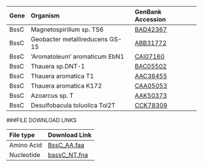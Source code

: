 Gene | Organism | GenBank Accession |
 :--- | :--- | :--- |
| BssC | Magnetospirillum sp. TS6 | [BAD42367](http://www.ncbi.nlm.nih.gov/protein/BAD42367) |
| BssC | Geobacter metallireducens GS-15 | [ABB31772](http://www.ncbi.nlm.nih.gov/protein/ABB31772) |
| BssC | ‘Aromatoleum’ aromaticum EbN1 | [CAI07160](http://www.ncbi.nlm.nih.gov/protein/CAI07160) |
| BssC | Thauera sp.DNT-1 | [BAC05502](http://www.ncbi.nlm.nih.gov/protein/BAC05502) |
| BssC | Thauera aromatica T1 | [AAC38455](http://www.ncbi.nlm.nih.gov/protein/AAC38455) |
| BssC | Thauera aromatica K172 | [CAA05053](http://www.ncbi.nlm.nih.gov/protein/CAA05053) |
| BssC | Azoarcus sp. T | [AAK50373](http://www.ncbi.nlm.nih.gov/protein/AAK50373) |
| BssC | Desulfobacula toluolica Tol2T | [CCK78309](http://www.ncbi.nlm.nih.gov/protein/CCK78309) |

###FILE DOWNLOAD LINKS

 File type | Download Link |
 :--- | :---------- | 
| Amino Acid | [BssC_AA.faa](amino_acid/BssC_AA.faa) |
| Nucleotide | [bassC_NT.fna](nucleotide/bssC_NT.fna) |


